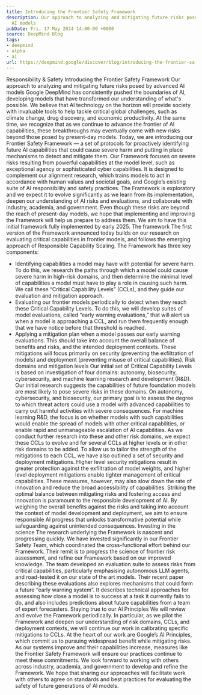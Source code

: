 ```yaml
---
title: Introducing the Frontier Safety Framework
description: Our approach to analyzing and mitigating future risks posed by advanced
  AI models
pubDate: Fri, 17 May 2024 14:00:00 +0000
source: DeepMind Blog
tags:
- deepmind
- alpha
- ai
url: https://deepmind.google/discover/blog/introducing-the-frontier-safety-framework/
---
```


Responsibility & Safety
Introducing the Frontier Safety Framework
Our approach to analyzing and mitigating future risks posed by advanced AI models
Google DeepMind has consistently pushed the boundaries of AI, developing models that have transformed our understanding of what's possible. We believe that AI technology on the horizon will provide society with invaluable tools to help tackle critical global challenges, such as climate change, drug discovery, and economic productivity. At the same time, we recognize that as we continue to advance the frontier of AI capabilities, these breakthroughs may eventually come with new risks beyond those posed by present-day models.
Today, we are introducing our Frontier Safety Framework — a set of protocols for proactively identifying future AI capabilities that could cause severe harm and putting in place mechanisms to detect and mitigate them. Our Framework focuses on severe risks resulting from powerful capabilities at the model level, such as exceptional agency or sophisticated cyber capabilities. It is designed to complement our alignment research, which trains models to act in accordance with human values and societal goals, and Google’s existing suite of AI responsibility and safety practices.
The Framework is exploratory and we expect it to evolve significantly as we learn from its implementation, deepen our understanding of AI risks and evaluations, and collaborate with industry, academia, and government. Even though these risks are beyond the reach of present-day models, we hope that implementing and improving the Framework will help us prepare to address them. We aim to have this initial framework fully implemented by early 2025.
The framework
The first version of the Framework announced today builds on our research on evaluating critical capabilities in frontier models, and follows the emerging approach of Responsible Capability Scaling. The Framework has three key components:
- Identifying capabilities a model may have with potential for severe harm. To do this, we research the paths through which a model could cause severe harm in high-risk domains, and then determine the minimal level of capabilities a model must have to play a role in causing such harm. We call these “Critical Capability Levels” (CCLs), and they guide our evaluation and mitigation approach.
- Evaluating our frontier models periodically to detect when they reach these Critical Capability Levels. To do this, we will develop suites of model evaluations, called “early warning evaluations,” that will alert us when a model is approaching a CCL, and run them frequently enough that we have notice before that threshold is reached.
- Applying a mitigation plan when a model passes our early warning evaluations. This should take into account the overall balance of benefits and risks, and the intended deployment contexts. These mitigations will focus primarily on security (preventing the exfiltration of models) and deployment (preventing misuse of critical capabilities).
Risk domains and mitigation levels
Our initial set of Critical Capability Levels is based on investigation of four domains: autonomy, biosecurity, cybersecurity, and machine learning research and development (R&D). Our initial research suggests the capabilities of future foundation models are most likely to pose severe risks in these domains.
On autonomy, cybersecurity, and biosecurity, our primary goal is to assess the degree to which threat actors could use a model with advanced capabilities to carry out harmful activities with severe consequences. For machine learning R&D, the focus is on whether models with such capabilities would enable the spread of models with other critical capabilities, or enable rapid and unmanageable escalation of AI capabilities. As we conduct further research into these and other risk domains, we expect these CCLs to evolve and for several CCLs at higher levels or in other risk domains to be added.
To allow us to tailor the strength of the mitigations to each CCL, we have also outlined a set of security and deployment mitigations. Higher level security mitigations result in greater protection against the exfiltration of model weights, and higher level deployment mitigations enable tighter management of critical capabilities. These measures, however, may also slow down the rate of innovation and reduce the broad accessibility of capabilities. Striking the optimal balance between mitigating risks and fostering access and innovation is paramount to the responsible development of AI. By weighing the overall benefits against the risks and taking into account the context of model development and deployment, we aim to ensure responsible AI progress that unlocks transformative potential while safeguarding against unintended consequences.
Investing in the science
The research underlying the Framework is nascent and progressing quickly. We have invested significantly in our Frontier Safety Team, which coordinated the cross-functional effort behind our Framework. Their remit is to progress the science of frontier risk assessment, and refine our Framework based on our improved knowledge.
The team developed an evaluation suite to assess risks from critical capabilities, particularly emphasising autonomous LLM agents, and road-tested it on our state of the art models. Their recent paper describing these evaluations also explores mechanisms that could form a future “early warning system”. It describes technical approaches for assessing how close a model is to success at a task it currently fails to do, and also includes predictions about future capabilities from a team of expert forecasters.
Staying true to our AI Principles
We will review and evolve the Framework periodically. In particular, as we pilot the Framework and deepen our understanding of risk domains, CCLs, and deployment contexts, we will continue our work in calibrating specific mitigations to CCLs.
At the heart of our work are Google’s AI Principles, which commit us to pursuing widespread benefit while mitigating risks. As our systems improve and their capabilities increase, measures like the Frontier Safety Framework will ensure our practices continue to meet these commitments.
We look forward to working with others across industry, academia, and government to develop and refine the Framework. We hope that sharing our approaches will facilitate work with others to agree on standards and best practices for evaluating the safety of future generations of AI models.